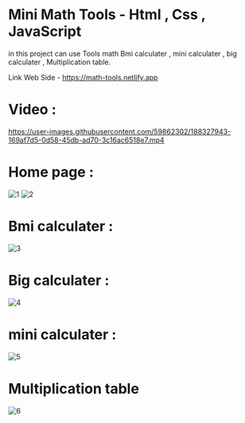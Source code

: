 # Mini Math Tools - Html , Css , JavaScript
  
in this project can use Tools math Bmi calculater , mini calculater , big calculater , Multiplication table.
 
Link Web Side - https://math-tools.netlify.app


# Video :

https://user-images.githubusercontent.com/59862302/188327943-169af7d5-0d58-45db-ad70-3c16ac6518e7.mp4

# Home page :

![1](https://user-images.githubusercontent.com/59862302/188327957-61cff0ef-cedd-468c-b4c1-373e0767f962.jpg)
![2](https://user-images.githubusercontent.com/59862302/188327960-f80f311d-ced5-4bb8-80ed-359313f0faba.jpg)

# Bmi calculater :
![3](https://user-images.githubusercontent.com/59862302/188327978-b447015a-1308-42ca-b376-b8f499db54df.jpg)


# Big calculater :
![4](https://user-images.githubusercontent.com/59862302/188327998-0a060104-429f-4c2d-a29d-5995940f49e8.jpg)

# mini calculater :
![5](https://user-images.githubusercontent.com/59862302/188328007-e57b356d-bc49-42bb-9a3d-fa4e589b8508.jpg)

# Multiplication table
![6](https://user-images.githubusercontent.com/59862302/188328013-1b47abd2-ed97-4684-9d40-ba2ca271506d.jpg)

